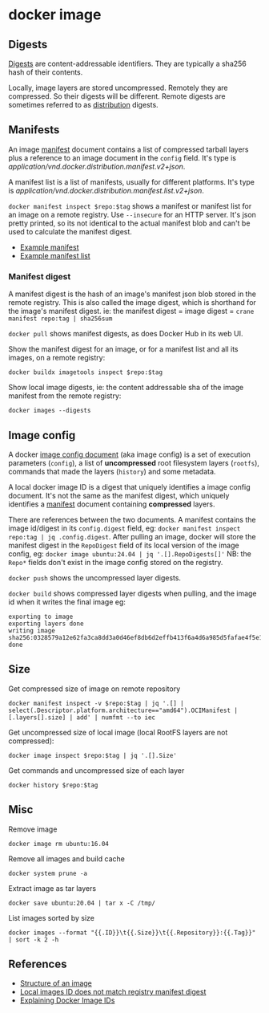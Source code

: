 # docker image

## Digests

[Digests](https://github.com/opencontainers/image-spec/blob/main/descriptor.md#digests) are content-addressable identifiers. They are typically a sha256 hash of their contents.

Locally, image layers are stored uncompressed. Remotely they are compressed. So their digests will be different. Remote digests are sometimes referred to as [distribution](https://github.com/opencontainers/distribution-spec) digests.

## Manifests

An image [manifest](https://github.com/opencontainers/image-spec/blob/main/manifest.md) document contains a list of compressed tarball layers plus a reference to an image document in the `config` field. It's type is _application/vnd.docker.distribution.manifest.v2+json_.

A manifest list is a list of manifests, usually for different platforms. It's type is _application/vnd.docker.distribution.manifest.list.v2+json_.

`docker manifest inspect $repo:$tag` shows a manifest or manifest list for an image on a remote registry. Use `--insecure` for an HTTP server. It's json pretty printed, so its not identical to the actual manifest blob and can't be used to calculate the manifest digest.

- [Example manifest](https://docs.docker.com/engine/reference/commandline/manifest/#inspect-an-images-manifest-object)
- [Example manifest list](https://docs.docker.com/engine/reference/commandline/manifest/#inspect-a-manifest-list)

### Manifest digest

A manifest digest is the hash of an image's manifest json blob stored in the remote registry. This is also called the image digest, which is shorthand for the image's manifest digest. ie: the manifest digest = image digest = `crane manifest repo:tag | sha256sum`

`docker pull` shows manifest digests, as does Docker Hub in its web UI.

Show the manifest digest for an image, or for a manifest list and all its images, on a remote registry:

```
docker buildx imagetools inspect $repo:$tag
```

Show local image digests, ie: the content addressable sha of the image manifest from the remote registry:

```
docker images --digests
```

## Image config

A docker [image config document](https://github.com/moby/moby/tree/master/image/spec) (aka image config) is a set of execution parameters (`config`), a list of **uncompressed** root filesystem layers (`rootfs`), commands that made the layers (`history`) and some metadata.

A local docker image ID is a digest that uniquely identifies a image config document. It's not the same as the manifest digest, which uniquely identifies a [manifest](https://github.com/opencontainers/image-spec/blob/main/manifest.md) document containing **compressed** layers.

There are references between the two documents. A manifest contains the image id/digest in its `config.digest` field, eg: `docker manifest inspect repo:tag | jq .config.digest`. After pulling an image, docker will store the manifest digest in the `RepoDigest` field of its local version of the image config, eg: `docker image ubuntu:24.04 | jq '.[].RepoDigests[]'` NB: the `Repo*` fields don't exist in the image config stored on the registry.

`docker push` shows the uncompressed layer digests.

`docker build` shows compressed layer digests when pulling, and the image id when it writes the final image eg:

```
exporting to image
exporting layers done
writing image sha256:0328579a12e62fa3ca8dd3a0d46ef8db6d2effb413f6a4d6a985d5fafae4f5e1 done
```

## Size

Get compressed size of image on remote repository

```shell
docker manifest inspect -v $repo:$tag | jq '.[] | select(.Descriptor.platform.architecture=="amd64").OCIManifest | [.layers[].size] | add' | numfmt --to iec
```

Get uncompressed size of local image (local RootFS layers are not compressed):

```shell
docker image inspect $repo:$tag | jq '.[].Size'
```

Get commands and uncompressed size of each layer

```shell
docker history $repo:$tag
```

## Misc

Remove image

```
docker image rm ubuntu:16.04
```

Remove all images and build cache

```
docker system prune -a
```

Extract image as tar layers

```
docker save ubuntu:20.04 | tar x -C /tmp/
```

List images sorted by size

```
docker images --format "{{.ID}}\t{{.Size}}\t{{.Repository}}:{{.Tag}}" | sort -k 2 -h
```

## References

- [Structure of an image](https://cloud.google.com/kubernetes-engine/docs/archive/using-container-images#structure_of_an_image)
- [Local images ID does not match registry manifest digest](https://github.com/distribution/distribution/issues/1662#issuecomment-213079540)
- [Explaining Docker Image IDs](https://windsock.io/explaining-docker-image-ids/)
